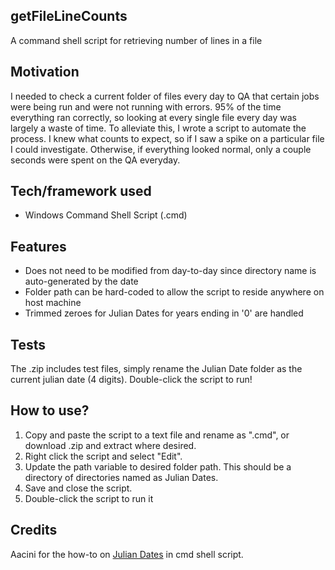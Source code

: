 ## getFileLineCounts
A command shell script for retrieving number of lines in a file

## Motivation
I needed to check a current folder of files every day to QA that certain jobs were being run and were not running with errors. 95% of the time everything ran correctly, so looking at every single file every day was largely a waste of time. To alleviate this, I wrote a script to automate the process. I knew what counts to expect, so if I saw a spike on a particular file I could investigate. Otherwise, if everything looked normal, only a couple seconds were spent on the QA everyday.

## Tech/framework used
* Windows Command Shell Script (.cmd)

## Features
* Does not need to be modified from day-to-day since directory name is auto-generated by the date
* Folder path can be hard-coded to allow the script to reside anywhere on host machine
* Trimmed zeroes for Julian Dates for years ending in '0' are handled

## Tests
The .zip includes test files, simply rename the Julian Date folder as the current julian date (4 digits). Double-click the script to run!

## How to use?
1. Copy and paste the script to a text file and rename as ".cmd", or download .zip and extract where desired.
2. Right click the script and select "Edit".
3. Update the path variable to desired folder path. This should be a directory of directories named as Julian Dates.
4. Save and close the script.
5. Double-click the script to run it

## Credits
Aacini for the how-to on [Julian Dates](https://stackoverflow.com/questions/34776194/batch-script-that-converts-date-to-julian-date]) in cmd shell script.  
